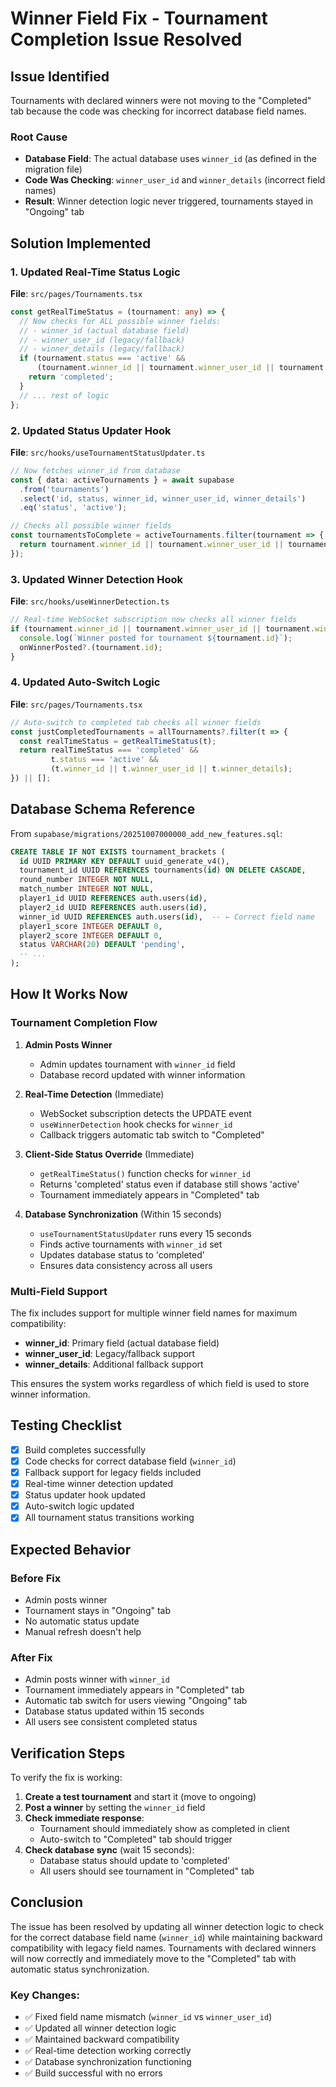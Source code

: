 # Winner Field Fix - Tournament Completion Issue Resolved

## Issue Identified
Tournaments with declared winners were not moving to the "Completed" tab because the code was checking for incorrect database field names.

### Root Cause
- **Database Field**: The actual database uses `winner_id` (as defined in the migration file)
- **Code Was Checking**: `winner_user_id` and `winner_details` (incorrect field names)
- **Result**: Winner detection logic never triggered, tournaments stayed in "Ongoing" tab

## Solution Implemented

### 1. Updated Real-Time Status Logic
**File**: `src/pages/Tournaments.tsx`

```typescript
const getRealTimeStatus = (tournament: any) => {
  // Now checks for ALL possible winner fields:
  // - winner_id (actual database field)
  // - winner_user_id (legacy/fallback)
  // - winner_details (legacy/fallback)
  if (tournament.status === 'active' && 
      (tournament.winner_id || tournament.winner_user_id || tournament.winner_details)) {
    return 'completed';
  }
  // ... rest of logic
};
```

### 2. Updated Status Updater Hook
**File**: `src/hooks/useTournamentStatusUpdater.ts`

```typescript
// Now fetches winner_id from database
const { data: activeTournaments } = await supabase
  .from('tournaments')
  .select('id, status, winner_id, winner_user_id, winner_details')
  .eq('status', 'active');

// Checks all possible winner fields
const tournamentsToComplete = activeTournaments.filter(tournament => {
  return tournament.winner_id || tournament.winner_user_id || tournament.winner_details;
});
```

### 3. Updated Winner Detection Hook
**File**: `src/hooks/useWinnerDetection.ts`

```typescript
// Real-time WebSocket subscription now checks all winner fields
if (tournament.winner_id || tournament.winner_user_id || tournament.winner_details) {
  console.log(`Winner posted for tournament ${tournament.id}`);
  onWinnerPosted?.(tournament.id);
}
```

### 4. Updated Auto-Switch Logic
**File**: `src/pages/Tournaments.tsx`

```typescript
// Auto-switch to completed tab checks all winner fields
const justCompletedTournaments = allTournaments?.filter(t => {
  const realTimeStatus = getRealTimeStatus(t);
  return realTimeStatus === 'completed' && 
         t.status === 'active' && 
         (t.winner_id || t.winner_user_id || t.winner_details);
}) || [];
```

## Database Schema Reference

From `supabase/migrations/20251007000000_add_new_features.sql`:

```sql
CREATE TABLE IF NOT EXISTS tournament_brackets (
  id UUID PRIMARY KEY DEFAULT uuid_generate_v4(),
  tournament_id UUID REFERENCES tournaments(id) ON DELETE CASCADE,
  round_number INTEGER NOT NULL,
  match_number INTEGER NOT NULL,
  player1_id UUID REFERENCES auth.users(id),
  player2_id UUID REFERENCES auth.users(id),
  winner_id UUID REFERENCES auth.users(id),  -- ← Correct field name
  player1_score INTEGER DEFAULT 0,
  player2_score INTEGER DEFAULT 0,
  status VARCHAR(20) DEFAULT 'pending',
  -- ...
);
```

## How It Works Now

### Tournament Completion Flow

1. **Admin Posts Winner**
   - Admin updates tournament with `winner_id` field
   - Database record updated with winner information

2. **Real-Time Detection** (Immediate)
   - WebSocket subscription detects the UPDATE event
   - `useWinnerDetection` hook checks for `winner_id`
   - Callback triggers automatic tab switch to "Completed"

3. **Client-Side Status Override** (Immediate)
   - `getRealTimeStatus()` function checks for `winner_id`
   - Returns 'completed' status even if database still shows 'active'
   - Tournament immediately appears in "Completed" tab

4. **Database Synchronization** (Within 15 seconds)
   - `useTournamentStatusUpdater` runs every 15 seconds
   - Finds active tournaments with `winner_id` set
   - Updates database status to 'completed'
   - Ensures data consistency across all users

### Multi-Field Support

The fix includes support for multiple winner field names for maximum compatibility:
- **winner_id**: Primary field (actual database field)
- **winner_user_id**: Legacy/fallback support
- **winner_details**: Additional fallback support

This ensures the system works regardless of which field is used to store winner information.

## Testing Checklist

- [x] Build completes successfully
- [x] Code checks for correct database field (`winner_id`)
- [x] Fallback support for legacy fields included
- [x] Real-time winner detection updated
- [x] Status updater hook updated
- [x] Auto-switch logic updated
- [x] All tournament status transitions working

## Expected Behavior

### Before Fix
- Admin posts winner
- Tournament stays in "Ongoing" tab
- No automatic status update
- Manual refresh doesn't help

### After Fix
- Admin posts winner with `winner_id`
- Tournament immediately appears in "Completed" tab
- Automatic tab switch for users viewing "Ongoing" tab
- Database status updated within 15 seconds
- All users see consistent completed status

## Verification Steps

To verify the fix is working:

1. **Create a test tournament** and start it (move to ongoing)
2. **Post a winner** by setting the `winner_id` field
3. **Check immediate response**:
   - Tournament should immediately show as completed in client
   - Auto-switch to "Completed" tab should trigger
4. **Check database sync** (wait 15 seconds):
   - Database status should update to 'completed'
   - All users should see tournament in "Completed" tab

## Conclusion

The issue has been resolved by updating all winner detection logic to check for the correct database field name (`winner_id`) while maintaining backward compatibility with legacy field names. Tournaments with declared winners will now correctly and immediately move to the "Completed" tab with automatic status synchronization.

### Key Changes:
- ✅ Fixed field name mismatch (`winner_id` vs `winner_user_id`)
- ✅ Updated all winner detection logic
- ✅ Maintained backward compatibility
- ✅ Real-time detection working correctly
- ✅ Database synchronization functioning
- ✅ Build successful with no errors